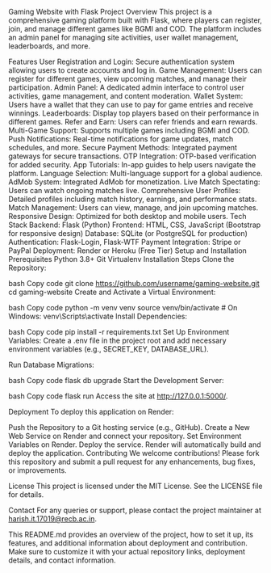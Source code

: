 Gaming Website with Flask
Project Overview
This project is a comprehensive gaming platform built with Flask, where players can register, join, and manage different games like BGMI and COD. The platform includes an admin panel for managing site activities, user wallet management, leaderboards, and more.

Features
User Registration and Login: Secure authentication system allowing users to create accounts and log in.
Game Management: Users can register for different games, view upcoming matches, and manage their participation.
Admin Panel: A dedicated admin interface to control user activities, game management, and content moderation.
Wallet System: Users have a wallet that they can use to pay for game entries and receive winnings.
Leaderboards: Display top players based on their performance in different games.
Refer and Earn: Users can refer friends and earn rewards.
Multi-Game Support: Supports multiple games including BGMI and COD.
Push Notifications: Real-time notifications for game updates, match schedules, and more.
Secure Payment Methods: Integrated payment gateways for secure transactions.
OTP Integration: OTP-based verification for added security.
App Tutorials: In-app guides to help users navigate the platform.
Language Selection: Multi-language support for a global audience.
AdMob System: Integrated AdMob for monetization.
Live Match Spectating: Users can watch ongoing matches live.
Comprehensive User Profiles: Detailed profiles including match history, earnings, and performance stats.
Match Management: Users can view, manage, and join upcoming matches.
Responsive Design: Optimized for both desktop and mobile users.
Tech Stack
Backend: Flask (Python)
Frontend: HTML, CSS, JavaScript (Bootstrap for responsive design)
Database: SQLite (or PostgreSQL for production)
Authentication: Flask-Login, Flask-WTF
Payment Integration: Stripe or PayPal
Deployment: Render or Heroku (Free Tier)
Setup and Installation
Prerequisites
Python 3.8+
Git
Virtualenv
Installation Steps
Clone the Repository:

bash
Copy code
git clone https://github.com/username/gaming-website.git
cd gaming-website
Create and Activate a Virtual Environment:

bash
Copy code
python -m venv venv
source venv/bin/activate   # On Windows: venv\Scripts\activate
Install Dependencies:

bash
Copy code
pip install -r requirements.txt
Set Up Environment Variables:
Create a .env file in the project root and add necessary environment variables (e.g., SECRET_KEY, DATABASE_URL).

Run Database Migrations:

bash
Copy code
flask db upgrade
Start the Development Server:

bash
Copy code
flask run
Access the site at http://127.0.0.1:5000/.

Deployment
To deploy this application on Render:

Push the Repository to a Git hosting service (e.g., GitHub).
Create a New Web Service on Render and connect your repository.
Set Environment Variables on Render.
Deploy the service. Render will automatically build and deploy the application.
Contributing
We welcome contributions! Please fork this repository and submit a pull request for any enhancements, bug fixes, or improvements.

License
This project is licensed under the MIT License. See the LICENSE file for details.

Contact
For any queries or support, please contact the project maintainer at harish.it.17019@recb.ac.in.

This README.md provides an overview of the project, how to set it up, its features, and additional information about deployment and contribution. Make sure to customize it with your actual repository links, deployment details, and contact information.






